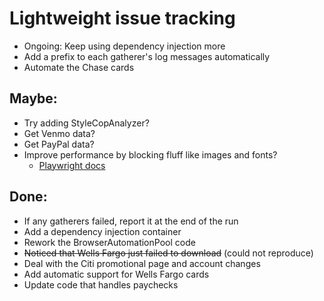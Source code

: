 # Lightweight issue tracking

- Ongoing: Keep using dependency injection more
- Add a prefix to each gatherer's log messages automatically
- Automate the Chase cards

## Maybe:

- Try adding StyleCopAnalyzer?
- Get Venmo data?
- Get PayPal data?
- Improve performance by blocking fluff like images and fonts?
    - [Playwright docs](https://playwright.dev/dotnet/docs/api/class-browsercontext#browser-context-route)

## Done:

- If any gatherers failed, report it at the end of the run
- Add a dependency injection container
- Rework the BrowserAutomationPool code
- ~~Noticed that Wells Fargo just failed to download~~ (could not reproduce)
- Deal with the Citi promotional page and account changes
- Add automatic support for Wells Fargo cards
- Update code that handles paychecks

